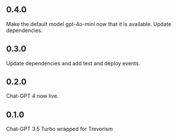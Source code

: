 ## 0.4.0

Make the default model gpt-4o-mini now that it is available. Update dependencies.

## 0.3.0

Update dependencies and add test and deploy events.

## 0.2.0

Chat-GPT 4 now live.

## 0.1.0

Chat-GPT 3.5 Turbo wrapped for Trevorism